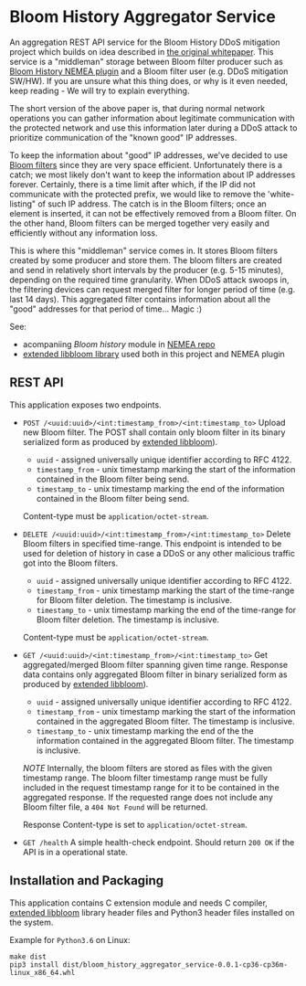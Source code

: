 Bloom History Aggregator Service
===================================

An aggregation REST API service for the Bloom History DDoS mitigation
project which builds on idea described in [the original whitepaper][4]. This
service is a "middleman" storage between Bloom filter producer such as
[Bloom History NEMEA plugin][1] and a Bloom filter user (e.g. DDoS
mitigation SW/HW). If you are unsure what this thing does, or why is it even
needed, keep reading - We will try to explain everything.

The short version of the above paper is, that during normal network
operations you can gather information about legitimate communication with the
protected network and use this information later during a DDoS attack to
prioritize communication of the "known good" IP addresses.

To keep the information about "good" IP addresses, we've decided to use
[Bloom filters][4] since they are very space efficient. Unfortunately there
is a catch; we most likely don't want to keep the information about IP
addresses forever. Certainly, there is a time limit after which, if the IP
did not communicate with the protected prefix, we would like to remove the
'white-listing" of such IP address. The catch is in the Bloom filters; once
an element is inserted, it can not be effectively removed from a Bloom filter.
On the other hand, Bloom filters can be merged together very easily and
efficiently without any information loss.

This is where this "middleman" service comes in. It stores Bloom filters
created by some producer and store them. The bloom filters are created and
send in relatively short intervals by the producer (e.g. 5-15 minutes),
depending on the required time granularity. When DDoS attack swoops in, the
filtering devices can request merged filter for longer period of time (e.g.
last 14 days). This aggregated filter contains information about all the
"good" addresses for that period of time... Magic :)

See:

- acompaniing *Bloom history* module in [NEMEA repo][1]
- [extended libbloom library][2] used both in this project and NEMEA plugin


REST API
--------

This application exposes two endpoints.

- `POST /<uuid:uuid>/<int:timestamp_from>/<int:timestamp_to>`
  Upload new Bloom filter. The POST shall contain only bloom filter in its
  binary serialized form as produced by [extended libbloom][2]).

  - `uuid` - assigned universally unique identifier according to RFC 4122.
  - `timestamp_from` - unix timestamp marking the start of the information
    contained in the Bloom filter being send.
  - `timestamp_to` - unix timestamp marking the end of the information
    contained in the Bloom filter being send.

  Content-type must be `application/octet-stream`.

- `DELETE /<uuid:uuid>/<int:timestamp_from>/<int:timestamp_to>`
  Delete Bloom filters in specified time-range. This endpoint is intended
  to be used for deletion of history in case a DDoS or any other malicious
  traffic got into the Bloom filters.

  - `uuid` - assigned universally unique identifier according to RFC 4122.
  - `timestamp_from` - unix timestamp marking the start of the time-range
    for Bloom filter deletion. The timestamp is inclusive.
  - `timestamp_to` - unix timestamp marking the end of the time-range
    for Bloom filter deletion. The timestamp is inclusive.

  Content-type must be `application/octet-stream`.

- `GET /<uuid:uuid>/<int:timestamp_from>/<int:timestamp_to>`
  Get aggregated/merged Bloom filter spanning given time range. Response data
  contains only aggregated Bloom filter in binary serialized form as produced
  by [extended libbloom][2]).

  - `uuid` - assigned universally unique identifier according to RFC 4122.
  - `timestamp_from` - unix timestamp marking the start of the information
    contained in the aggregated Bloom filter. The timestamp is inclusive.
  - `timestamp_to` - unix timestamp marking the end of the the information
    contained in the aggregated Bloom filter. The timestamp is inclusive.

  _NOTE_ Internally, the bloom filters are stored as files with the given
  timestamp range. The bloom filter timestamp range must be fully included in
  the request timestamp range for it to be contained in the aggregated
  response. If the requested range does not include any Bloom filter file, a
  `404 Not Found` will be returned.

  Response Content-type is set to `application/octet-stream`.

- `GET /health`
  A simple health-check endpoint. Should return `200 OK` if the API is in a
  operational state.


Installation and Packaging
--------------------------

This application contains C extension module and needs C compiler,
[extended libbloom][2] library header files and Python3 header files
installed on the system.

Example for `Python3.6` on Linux:

```
make dist
pip3 install dist/bloom_history_aggregator_service-0.0.1-cp36-cp36m-linux_x86_64.whl
```


[1]: https://github.com/CESNET/Nemea-Modules/
[2]: https://github.com/fkrestan/libbloom/
[3]: https://ieeexplore.ieee.org/document/1204223/
[4]: https://en.wikipedia.org/wiki/Bloom_filter
